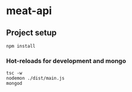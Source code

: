 # meat-api

## Project setup
```
npm install
```

### Hot-reloads for development and mongo
```
tsc -w
nodemon ./dist/main.js
mongod
```